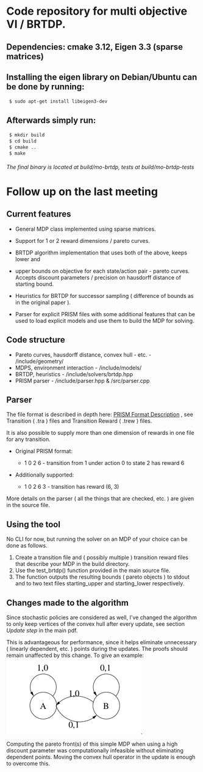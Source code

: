 #	Code repository for multi objective VI / BRTDP.
## Dependencies: cmake 3.12, Eigen 3.3 (sparse matrices)

## Installing the eigen library on Debian/Ubuntu can be done by running:
	 $ sudo apt-get install libeigen3-dev

## Afterwards simply run:
	 $ mkdir build
	 $ cd build
	 $ cmake ..
	 $ make

###### The final binary is located at build/mo-brtdp, tests at build/mo-brtdp-tests
# Follow up on the last meeting

## Current features

* General MDP class implemented using sparse matrices.

* Support for 1 or 2 reward dimensions / pareto curves.

* BRTDP algorithm implementation that uses both of the above, keeps lower and
* upper bounds on objective for each state/action pair - pareto curves. Accepts
discount parameters / precision on hausdorff distance of starting bound. 

* Heuristics for BRTDP for successor sampling ( difference of bounds as
in the original paper ). 

* Parser for explicit PRISM files with some additional features that can be used to load
explicit models and use them to build the MDP for solving.

## Code structure

* Pareto curves, hausdorff distance, convex hull - etc. - /include/geometry/
* MDPS, environment interaction - /include/models/
* BRTDP, heuristics - /include/solvers/brtdp.hpp
* PRISM parser - /include/parser.hpp & /src/parser.cpp


## Parser

The file format is described in depth here: [PRISM Format Description](https://www.prismmodelchecker.org/manual/Appendices/ExplicitModelFiles)
, see Transition ( .tra ) files and Transition Reward ( .trew ) files. 

It is also possible to supply more than one dimension of rewards in one file for any transition.

* Original PRISM format:
	+ 1 0 2 6 - transition from 1 under action 0 to state 2 has reward 6

* Additionally supported:
	+ 1 0 2 6 3 - transition has reward (6, 3)

More details on the parser ( all the things that are checked, etc. ) are given
in the source file.

## Using the tool

No CLI for now, but running the solver on an MDP of your choice can be done as
follows.

1. Create a transition file and ( possibly multiple ) transition reward files
	 that describe your MDP in the build directory.
2. Use the test_brtdp() function provided in the main source file.
3. The function outputs the resulting bounds ( pareto objects ) to stdout and
	 to two text files starting_upper and starting_lower respectively.

## Changes made to the algorithm
Since stochastic policies are considered as well, I've changed the algorithm to
only keep vertices of the convex hull after every update, see section *Update
step* in the main pdf. 

This is advantageous for performance, since it helps
eliminate unnecessary ( linearly dependent, etc. ) points during the updates.
The proofs should remain unaffected by this change. To give an example:
![Example MDP](mdp_example.png "Example MDP").

Computing the pareto front(s) of this simple MDP when using a high discount
parameter was computationally infeasible without eliminating dependent points. 
Moving the convex hull operator in the update is enough to overcome this.

